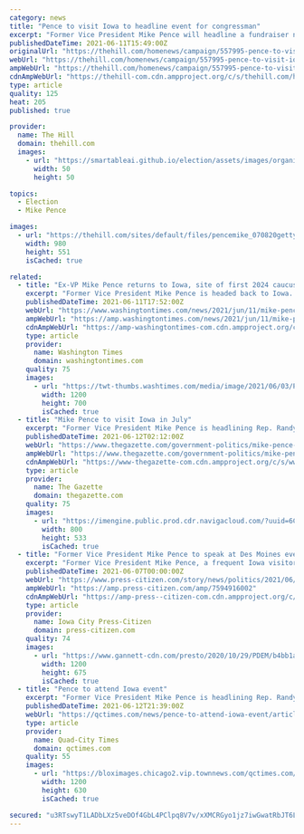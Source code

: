 ```yaml
---
category: news
title: "Pence to visit Iowa to headline event for congressman"
excerpt: "Former Vice President Mike Pence will headline a fundraiser next month for Rep. Randy Feenstra (R-Iowa), marking his third trip in recent weeks to an early primary state and fueling speculation about his 2024 plans."
publishedDateTime: 2021-06-11T15:49:00Z
originalUrl: "https://thehill.com/homenews/campaign/557995-pence-to-visit-iowa-to-headline-event-for-iowa-congressman"
webUrl: "https://thehill.com/homenews/campaign/557995-pence-to-visit-iowa-to-headline-event-for-iowa-congressman"
ampWebUrl: "https://thehill.com/homenews/campaign/557995-pence-to-visit-iowa-to-headline-event-for-iowa-congressman?amp"
cdnAmpWebUrl: "https://thehill-com.cdn.ampproject.org/c/s/thehill.com/homenews/campaign/557995-pence-to-visit-iowa-to-headline-event-for-iowa-congressman?amp"
type: article
quality: 125
heat: 205
published: true

provider:
  name: The Hill
  domain: thehill.com
  images:
    - url: "https://smartableai.github.io/election/assets/images/organizations/thehill.com-50x50.jpg"
      width: 50
      height: 50

topics:
  - Election
  - Mike Pence

images:
  - url: "https://thehill.com/sites/default/files/pencemike_070820getty_lead.jpg"
    width: 980
    height: 551
    isCached: true

related:
  - title: "Ex-VP Mike Pence returns to Iowa, site of first 2024 caucuses"
    excerpt: "Former Vice President Mike Pence is headed back to Iowa. Mr. Pence, a possible 2024 presidential contender, is slated on July 16 to headline Republican Rep. Randy Feenstra’s inaugural Feenstra Family Picnic at The Dean Family Classic Car Museum in Sioux Center."
    publishedDateTime: 2021-06-11T17:52:00Z
    webUrl: "https://www.washingtontimes.com/news/2021/jun/11/mike-pence-returns-iowa-site-first-2024-caucuses/"
    ampWebUrl: "https://amp.washingtontimes.com/news/2021/jun/11/mike-pence-returns-iowa-site-first-2024-caucuses/"
    cdnAmpWebUrl: "https://amp-washingtontimes-com.cdn.ampproject.org/c/s/amp.washingtontimes.com/news/2021/jun/11/mike-pence-returns-iowa-site-first-2024-caucuses/"
    type: article
    provider:
      name: Washington Times
      domain: washingtontimes.com
    quality: 75
    images:
      - url: "https://twt-thumbs.washtimes.com/media/image/2021/06/03/Pence_81781.jpg-b3a64_c0-164-3910-2444_s1200x700.jpg?4e31107bb4e0522248d19f5bacef3db9bd1f537f"
        width: 1200
        height: 700
        isCached: true
  - title: "Mike Pence to visit Iowa in July"
    excerpt: "Former Vice President Mike Pence is headlining Rep. Randy Feenstra's inaugural Feenstra Family Picnic next month in northwest Iowa. The campaign event will be held from 11 a.m. to 1 p.m. July 16 at the Dean Classic Car Museum,"
    publishedDateTime: 2021-06-12T02:12:00Z
    webUrl: "https://www.thegazette.com/government-politics/mike-pence-to-visit-iowa-in-july/"
    ampWebUrl: "https://www.thegazette.com/government-politics/mike-pence-to-visit-iowa-in-july/?amp=1"
    cdnAmpWebUrl: "https://www-thegazette-com.cdn.ampproject.org/c/s/www.thegazette.com/government-politics/mike-pence-to-visit-iowa-in-july/?amp=1"
    type: article
    provider:
      name: The Gazette
      domain: thegazette.com
    quality: 75
    images:
      - url: "https://imengine.public.prod.cdr.navigacloud.com/?uuid=6CACD9BF-53BC-4FC9-AEA7-8E6F0F1DA289&type=preview&q=75&width=1200&height=800"
        width: 800
        height: 533
        isCached: true
  - title: "Former Vice President Mike Pence to speak at Des Moines event this summer"
    excerpt: "Former Vice President Mike Pence, a frequent Iowa visitor during President Donald Trump's term, will return to Des Moines this summer. Pence plans to address the Family Leadership Summit in Des Moines on July 16."
    publishedDateTime: 2021-06-07T00:00:00Z
    webUrl: "https://www.press-citizen.com/story/news/politics/2021/06/07/mike-pence-speak-des-moines-iowa-family-leadership-summit-family-leader-kristi-noem-mike-pompeo-july/7594916002/"
    ampWebUrl: "https://amp.press-citizen.com/amp/7594916002"
    cdnAmpWebUrl: "https://amp-press--citizen-com.cdn.ampproject.org/c/s/amp.press-citizen.com/amp/7594916002"
    type: article
    provider:
      name: Iowa City Press-Citizen
      domain: press-citizen.com
    quality: 74
    images:
      - url: "https://www.gannett-cdn.com/presto/2020/10/29/PDEM/b4bb1aed-db4c-4826-81ab-80adeedd3735-20201029_Pence_10697.JPG?auto=webp&crop=2109,1187,x0,y257&format=pjpg&width=1200"
        width: 1200
        height: 675
        isCached: true
  - title: "Pence to attend Iowa event"
    excerpt: "Former Vice President Mike Pence is headlining Rep. Randy Feenstra's inaugural \"Feenstra Family Picnic\" next month in Sioux Center."
    publishedDateTime: 2021-06-12T21:39:00Z
    webUrl: "https://qctimes.com/news/pence-to-attend-iowa-event/article_341f06a1-6037-524b-b35c-4816099c091a.html"
    type: article
    provider:
      name: Quad-City Times
      domain: qctimes.com
    quality: 55
    images:
      - url: "https://bloximages.chicago2.vip.townnews.com/qctimes.com/content/tncms/custom/image/d86b5402-c54a-11ea-ac94-bf1fd66c47b1.jpg"
        width: 1200
        height: 630
        isCached: true

secured: "u3RTswyT1LADbLXz5veDOf4GbL4PClpq8V7v/xXMCRGyo1jz7iwGwatRbJT6LhWkFvVC1aF3RPdOMKg8mqRRZaO03coOqK3iN58hJi7RR2Ru0MN1xQyVx1+eQ/vHMaUtnhJW6oEG2z0NQkyngYELV2A1kyQtH+8xnZOz85munM6a4RTusGtpr+JRunwx1y0OGvZrOsuqibkMIEjCsrzB7IRR0JRMhgq4Cy2UMPhZSIaYY3uO39qlaPYxjcpj/6qZL6jS0gwSCCfmnr0ehoox1SlDAPN7Ak7EJ79jv8Ox/EioFbi1OrhkJasKCseFtgZS8lG/YftD7/doEqp8ekAEpfQjCgzde9AEGIMnlC8iTmk=;PHr1bQa2FLAOTKxWzN5ekA=="
---
```


